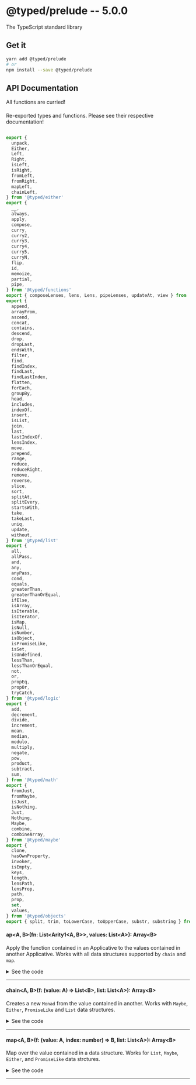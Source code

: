 # @typed/prelude -- 5.0.0

The TypeScript standard library

## Get it
```sh
yarn add @typed/prelude
# or
npm install --save @typed/prelude
```

## API Documentation

All functions are curried!

#### 

<p>

Re-exported types and functions. Please see their respective documentation!

</p>


```typescript

export {
  unpack,
  Either,
  Left,
  Right,
  isLeft,
  isRight,
  fromLeft,
  fromRight,
  mapLeft,
  chainLeft,
} from '@typed/either'
export {
  __,
  always,
  apply,
  compose,
  curry,
  curry2,
  curry3,
  curry4,
  curry5,
  curryN,
  flip,
  id,
  memoize,
  partial,
  pipe,
} from '@typed/functions'
export { composeLenses, lens, Lens, pipeLenses, updateAt, view } from '@typed/lenses'
export {
  append,
  arrayFrom,
  ascend,
  concat,
  contains,
  descend,
  drop,
  dropLast,
  endsWith,
  filter,
  find,
  findIndex,
  findLast,
  findLastIndex,
  flatten,
  forEach,
  groupBy,
  head,
  includes,
  indexOf,
  insert,
  isList,
  join,
  last,
  lastIndexOf,
  lensIndex,
  move,
  prepend,
  range,
  reduce,
  reduceRight,
  remove,
  reverse,
  slice,
  sort,
  splitAt,
  splitEvery,
  startsWith,
  take,
  takeLast,
  uniq,
  update,
  without,
} from '@typed/list'
export {
  all,
  allPass,
  and,
  any,
  anyPass,
  cond,
  equals,
  greaterThan,
  greaterThanOrEqual,
  ifElse,
  isArray,
  isIterable,
  isIterator,
  isMap,
  isNull,
  isNumber,
  isObject,
  isPromiseLike,
  isSet,
  isUndefined,
  lessThan,
  lessThanOrEqual,
  not,
  or,
  propEq,
  propOr,
  tryCatch,
} from '@typed/logic'
export {
  add,
  decrement,
  divide,
  increment,
  mean,
  median,
  modulo,
  multiply,
  negate,
  pow,
  product,
  subtract,
  sum,
} from '@typed/math'
export {
  fromJust,
  fromMaybe,
  isJust,
  isNothing,
  Just,
  Nothing,
  Maybe,
  combine,
  combineArray,
} from '@typed/maybe'
export {
  clone,
  hasOwnProperty,
  invoker,
  isEmpty,
  keys,
  length,
  lensPath,
  lensProp,
  path,
  prop,
  set,
  values,
} from '@typed/objects'
export { split, trim, toLowerCase, toUpperCase, substr, substring } from '@typed/strings'

```


#### ap\<A, B\>(fn: List\<Arity1\<A, B\>\>, values: List\<A\>): Array\<B\>

<p>

Apply the function contained in an Applicative to the values contained
in another Applicative. Works with all data structures supported by `chain` and 
`map`.

</p>


<details>
<summary>See the code</summary>

```typescript

export const ap: Ap = curry2(__ap)

function __ap<A, B>(fn: List<Arity1<A, B>>, value: List<A>): Array<B> {
  return chain((f: Arity1<A, B>) => map(f, value), fn)
}

export type Ap = {
  <A, B>(fn: List<Arity1<A, B>>, list: List<A>): Array<B>
  <A, B>(fn: Maybe<Arity1<A, B>>, maybe: Maybe<A>): Maybe<B>
  <A, B>(fn: PromiseLike<Arity1<A, B>>, promise: PromiseLike<A>): Promise<B>
  <A, B, C>(fn: Either<A, Arity1<B, C>>, either: Either<A, B>): Either<A, C>

  <A, B>(fn: List<Arity1<A, B>>): (list: List<A>) => Array<B>
  <A, B>(fn: Maybe<Arity1<A, B>>): (maybe: Maybe<A>) => Maybe<B>
  <A, B>(fn: PromiseLike<Arity1<A, B>>): (promise: PromiseLike<A>) => Promise<B>
  <A, B, C>(fn: Either<A, Arity1<B, C>>): (either: Either<A, B>) => Either<A, C>
}

```

</details>
<hr />


#### chain\<A, B\>(f: (value: A) =\> List\<B\>, list: List\<A\>): Array\<B\>

<p>

Creates a new `Monad` from the value contained in another.
Works with `Maybe`, `Either`, `PromiseLike` and `List` data 
structures.

</p>


<details>
<summary>See the code</summary>

```typescript

export const chain: Chain = curry2<any, any, any>(function(f: (value: any) => any, list: any): any {
  if (isJust(list) || isNothing(list)) return maybeChain(f, list)
  if (isLeft(list) || isRight(list)) return eitherChain(f, list)
  if (isPromiseLike(list)) return Promise.resolve(list.then(f))

  return listChain(f, list)
})

export type Chain = {
  <A, B>(f: (value: A, index: number) => List<B>, list: List<A>): Array<B>

  <A, B>(f: (value: A) => Maybe<B>, maybe: Maybe<A>): Maybe<B>
  <A, B>(f: (value: A) => PromiseLike<B>, promise: PromiseLike<A>): Promise<B>
  <A, B, C>(f: (value: B) => Either<A, C>, either: Either<A, B>): Either<A, C>

  <A, B>(f: (value: A, index: number) => List<B>): (list: List<A>) => Array<B>
  <A, B>(f: (value: A) => Maybe<B>): (maybe: Maybe<A>) => Maybe<B>
  <A, B>(f: (value: A) => PromiseLike<B>): (promise: PromiseLike<A>) => Promise<B>
  <A, B, C>(f: (value: A) => Either<A, C>): (either: Either<A, B>) => Either<A, C>
}

```

</details>
<hr />


#### map\<A, B\>(f: (value: A, index: number) =\> B, list: List\<A\>): Array\<B\>

<p>

Map over the value contained in a data structure.
Works for `List`, `Maybe`, `Either`, and `PromiseLike` data strctures.

</p>


<details>
<summary>See the code</summary>

```typescript

export const map: Map = curry2<any, any, any>(function map(f: (value: any) => any, list: any): any {
  if (isJust(list) || isNothing(list)) return maybeMap(f, list)
  if (isLeft(list) || isRight(list)) return eitherMap(f, list)
  if (isPromiseLike(list)) return Promise.resolve(list.then(f))

  return listMap(f, list)
})

export type Map = {
  <A, B>(f: (value: A, index: number) => B, list: List<A>): Array<B>
  <A, B>(f: (value: A) => B, maybe: Maybe<A>): Maybe<B>
  <A, B>(f: (value: A) => B, promise: PromiseLike<A>): Promise<B>
  <A, B, C>(f: (value: B) => C, either: Either<A, B>): Either<A, C>

  <A, B>(f: (value: A, index: number) => B): MapArity1<A, B>
}

export type MapArity1<A, B> = {
  (list: List<A>): Array<B>
  (maybe: Maybe<A>): Maybe<B>
  (promise: Promise<A>): Promise<B>
  <C>(either: Either<C, A>): Either<C, B>
}

```

</details>
<hr />

